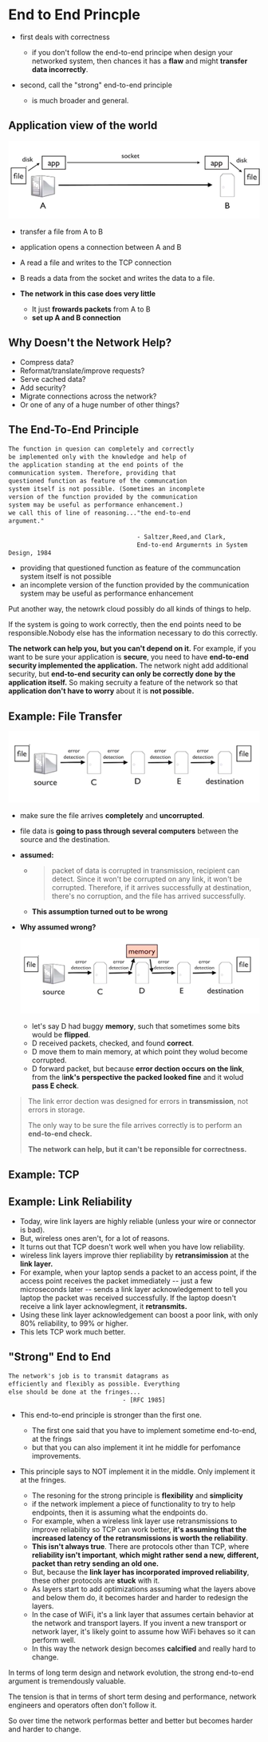 # End to End Princple

- first deals with correctness
  - if you don't follow the end-to-end principe when design your networked system, then chances it has a **flaw** and might **transfer data incorrectly**.

- second, call the "strong" end-to-end principle
  - is much broader and general.

## Application view of the world

![End-to-End transfer a file](end-to-end-principle/transfer-file.png)

- transfer a file from A to B
- application opens a connection between A and B
- A read a file and writes to the TCP connection
- B reads a data from the socket and writes the data to a file.


- **The network in this case does very little**
  - It just **frowards packets** from A to B
  - **set up A and B connection**

## Why Doesn't the Network Help?

- Compress data?
- Reformat/translate/improve requests?
- Serve cached data?
- Add security?
- Migrate connections across the network?
- Or one of any of a huge number of other things?

## The End-To-End Principle

```shell
The function in quesion can completely and correctly
be implemented only with the knowledge and help of
the application standing at the end points of the 
communication system. Therefore, providing that
questioned function as feature of the communcation
system itself is not possible. (Sometimes an incomplete
version of the function provided by the communication
system may be useful as performance enhancement.)
we call this of line of reasoning..."the end-to-end
argument."

                                    - Saltzer,Reed,and Clark,
                                    End-to-end Argumernts in System Design, 1984
```
-  providing that
questioned function as feature of the communcation
system itself is not possible
- an incomplete
version of the function provided by the communication
system may be useful as performance enhancement

Put another way, the netowrk cloud possibly do all kinds of things to help. 

If the system is going to work correctly, then the end points need to be responsible.Nobody else has the information necessary to do this correctly.

**The network can help you, but you can't depend on it.** For example, if you want to be sure your application is **secure**, you need to have **end-to-end security implemented the application.** The network night add additional security, but **end-to-end security can only be correctly done by the application itself.** So making secruity a feature of the network so that **application don't have to worry** about it is **not possible.**

## Example: File Transfer

![File Transfer](end-to-end-principle/example-file-transfer.png)

- make sure the file arrives **completely** and **uncorrupted**.
- file data is **going to pass through several computers** between the source and the destination.
- **assumed:** 
   - > packet of data is corrupted in transmission, recipient can detect. Since it won't be corrupted on any link, it won't be corrupted. Therefore, if it arrives successfully at destination, there's no corruption, and the file has arrived successfully. 

   - **This assumption turned out to be wrong**

- **Why assumed wrong?**

    ![End-To-End Detect](end-to-end-principle/end-to-end-detect.png)

   - let's say D had buggy **memory**, such that sometimes some bits would be **flipped**.
   - D received packets, checked, and found **correct**.
   - D move them to main memory, at which point they wolud become corrupted.
   - D forward packet, but because **error dection occurs on the link**, from the l**ink's perspective the packed looked fine** and it wolud **pass E check**.

> The link error dection was designed for errors in **transmission**, not errors in storage. 
> 
> The only way to be sure the file arrives correctly is to perform an **end-to-end check.**
>
> **The network can help, but it can't be reponsible for correctness.**

## Example: TCP


## Example: Link Reliability
- Today, wire link layers are highly reliable (unless your wire or connector is bad).
- But, wireless ones aren't, for a lot of reasons.
- It turns out that TCP doesn't work well when you have low reliability.
- wireless link layers improve thier repliability by **retransimission** at the **link layer.**
- For example, when your laptop sends a packet to an access point, if the access point receives the packet immediately -- just a few microseconds later -- sends a link layer acknowledgement to tell you laptop the packet was received successfully. If the laptop doesn't receive a link layer acknowlegment, it **retransmits.**
- Using these link layer acknowledgement can boost a poor link, with only 80% reliability, to 99% or higher.
- This lets TCP work much better.

## "Strong" End to End
```shell
The network's job is to transmit datagrams as
efficiently and flexibly as possible. Everything
else should be done at the fringes...
                                - [RFC 1985]
```

- This end-to-end principle is stronger than the first one.
  - The first one said that you have to implement sometime end-to-end, at the frings
  - but that you can also implement it int he middle for perfomance improvements.

- This principle says to NOT implement it in the middle. Only implement it at the fringes.
  - The resoning for the strong principle is **flexibility** and **simplicity**
  - if the network implement a piece of functionality to try to help endpoints, then it is assuming what the endpoints do.
  - For example, when a wireless link layer use retransmissions to improve reliability so TCP can work better, **it's assuming that the increased latency of the retransmissions is worth the reliability**. 
  - **This isn't always true**. There are protocols other than TCP, where **reliability isn't important**, **which might rather send a new, different, packet than retry sending an old one.**
  - But, because the **link layer has incorporated improved reliability**, these other protocols are **stuck** with it.  
  - As layers start to add optimizations assuming what the layers above and below them do, it becomes harder and harder to redesign the layers.
  - In the case of WiFi, it's a link layer that assumes certain behavior at the network and transport layers. If you invent a new transport or network layer, it's likely goint to assume how WiFi behaves so it can perform well.
  - In this way the network design becomes **calcified** and really hard to change.

In terms of long term design and network evolution, the strong end-to-end argument is tremendously valuable.

The tension is that in terms of short term desing and performance, network engineers and operators often don't follow it.

So over time the network performas better and better but becomes harder and harder to change.